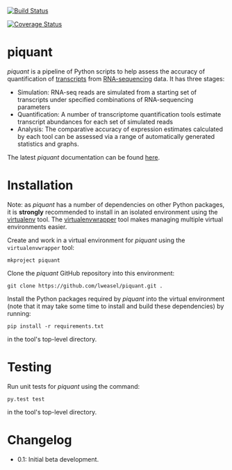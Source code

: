 [![Build Status](https://travis-ci.org/lweasel/piquant.svg?branch=master)](https://travis-ci.org/lweasel/piquant)

[![Coverage Status](https://coveralls.io/repos/lweasel/piquant/badge.png?branch=master)](https://coveralls.io/r/lweasel/piquant?branch=master)

piquant
=======

*piquant* is a pipeline of Python scripts to help assess the accuracy of quantification of [transcripts](http://en.wikipedia.org/wiki/Transcriptome) from [RNA-sequencing](http://en.wikipedia.org/wiki/RNA-Seq) data. It has three stages:

* Simulation: RNA-seq reads are simulated from a starting set of transcripts under specified combinations of RNA-sequencing parameters
* Quantification: A number of transcriptome quantification tools estimate transcript abundances for each set of simulated reads
* Analysis: The comparative accuracy of expression estimates calculated by each tool can be assessed via a range of automatically generated statistics and graphs.

The latest *piquant* documentation can be found [here](http://piquant.readthedocs.org/).

Installation
============

Note: as *piquant* has a number of dependencies on other Python packages, it is **strongly** recommended to install in an isolated environment using the [virtualenv](http://virtualenv.readthedocs.org/en/latest/index.html>) tool. The [virtualenvwrapper](http://virtualenvwrapper.readthedocs.org/en/latest/install.html>) tool makes managing multiple virtual environments easier.

Create and work in a virtual environment for *piquant* using the ``virtualenvwrapper`` tool:

```
mkproject piquant
```

Clone the *piquant* GitHub repository into this environment:

```
git clone https://github.com/lweasel/piquant.git .
```

Install the Python packages required by *piquant* into the virtual environment (note that it may take some time to install and build these dependencies) by running:

```
pip install -r requirements.txt
```

in the tool's top-level directory.

Testing
=======

Run unit tests for *piquant* using the command:

```
py.test test
```

in the tool's top-level directory.

Changelog
=========

* 0.1: Initial beta development.
